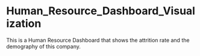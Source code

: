 # Human_Resource_Dashboard_Visualization
This is a Human Resource Dashboard that shows the attrition rate and the demography of this company. 
